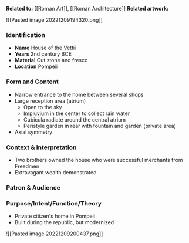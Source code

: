 **Related to:** [[Roman Art]], [[Roman Architecture]] 
**Related artwork:** 
 
![[Pasted image 20221209194320.png]]

### Identification
- **Name** House of the Vettii
- **Years** 2nd century BCE
- **Material** Cut stone and fresco
- **Location** Pompeii

### Form and Content
- Narrow entrance to the home between several shops
- Large reception area (atrium)
	- Open to the sky
	- Impluvium in the center to collect rain water 
	- Cubicula radiate around the central atrium
	- Peristyle garden in rear with fountain and garden (private area)
- Axial symmetry

### Context & Interpretation
- Two brothers owned the house who were successful merchants from Freedmen
- Extravagant wealth demonstrated

### Patron & Audience


### Purpose/Intent/Function/Theory
- Private citizen's home in Pompeii
- Built during the republic, but modernized

![[Pasted image 20221209200437.png]]